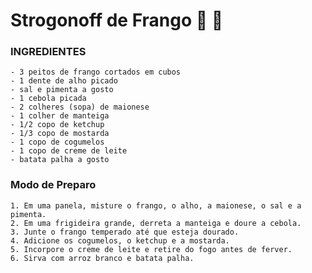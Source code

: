# Strogonoff de Frango 🐔 :chicken:

### INGREDIENTES

    - 3 peitos de frango cortados em cubos
    - 1 dente de alho picado
    - sal e pimenta a gosto
    - 1 cebola picada
    - 2 colheres (sopa) de maionese
    - 1 colher de manteiga
    - 1/2 copo de ketchup
    - 1/3 copo de mostarda
    - 1 copo de cogumelos
    - 1 copo de creme de leite
    - batata palha a gosto

### Modo de Preparo

    1. Em uma panela, misture o frango, o alho, a maionese, o sal e a pimenta.
    2. Em uma frigideira grande, derreta a manteiga e doure a cebola.
    3. Junte o frango temperado até que esteja dourado.
    4. Adicione os cogumelos, o ketchup e a mostarda.
    5. Incorpore o creme de leite e retire do fogo antes de ferver.
    6. Sirva com arroz branco e batata palha.